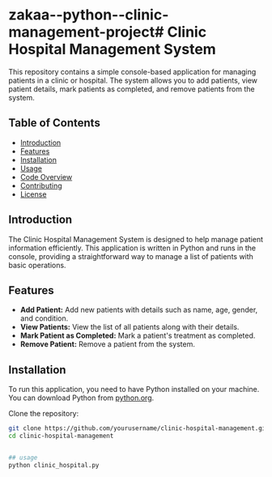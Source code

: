 # zakaa--python--clinic-management-project# Clinic Hospital Management System

This repository contains a simple console-based application for managing patients in a clinic or hospital. The system allows you to add patients, view patient details, mark patients as completed, and remove patients from the system.

## Table of Contents

- [Introduction](#introduction)
- [Features](#features)
- [Installation](#installation)
- [Usage](#usage)
- [Code Overview](#code-overview)
- [Contributing](#contributing)
- [License](#license)

## Introduction

The Clinic Hospital Management System is designed to help manage patient information efficiently. This application is written in Python and runs in the console, providing a straightforward way to manage a list of patients with basic operations.

## Features

- **Add Patient:** Add new patients with details such as name, age, gender, and condition.
- **View Patients:** View the list of all patients along with their details.
- **Mark Patient as Completed:** Mark a patient's treatment as completed.
- **Remove Patient:** Remove a patient from the system.

## Installation

To run this application, you need to have Python installed on your machine. You can download Python from [python.org](https://www.python.org/).

Clone the repository:

```bash
git clone https://github.com/yourusername/clinic-hospital-management.git
cd clinic-hospital-management


## usage
python clinic_hospital.py
